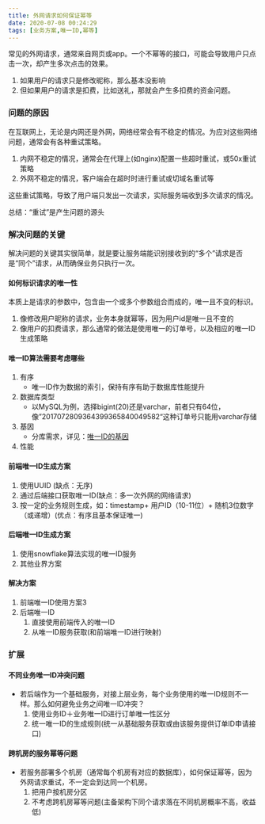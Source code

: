 ```yaml
---
title: 外网请求如何保证幂等
date: 2020-07-08 00:24:29
tags: [业务方案,唯一ID,幂等]
---
```


常见的外网请求，通常来自网页或app。一个不幂等的接口，可能会导致用户只点击一次，却产生多次点击的效果。
1. 如果用户的请求只是修改昵称，那么基本没影响
2. 但如果用户的请求是扣费，比如送礼，那就会产生多扣费的资金问题。

###  问题的原因
在互联网上，无论是内网还是外网，网络经常会有不稳定的情况。为应对这些网络问题，通常会有各种重试策略。
1. 内网不稳定的情况，通常会在代理上(如nginx)配置一些超时重试，或50x重试策略
2. 外网不稳定的情况，客户端会在超时时进行重试或切域名重试等

这些重试策略，导致了用户端只发出一次请求，实际服务端收到多次请求的情况。

总结：“重试”是产生问题的源头

###  解决问题的关键
解决问题的关键其实很简单，就是要让服务端能识别接收到的“多个”请求是否是“同个”请求，从而确保业务只执行一次。

#### 如何标识请求的唯一性
本质上是请求的参数中，包含由一个或多个参数组合而成的，唯一且不变的标识。
1. 像修改用户昵称的请求，业务本身就幂等，因为用户id是唯一且不变的
2. 像用户的扣费请求，那么通常的做法是使用唯一的订单号，以及相应的唯一ID生成策略

#### 唯一ID算法需要考虑哪些
1. 有序
	- 唯一ID作为数据的索引，保持有序有助于数据库性能提升
2. 数据库类型
	- 以MySQL为例，选择bigint(20)还是varchar，前者只有64位，像”2017072809364399365840049582“这种订单号只能用varchar存储
3. 基因
	- 分库需求，详见：[唯一ID的基因](https://kingson4wu.github.io/2020/07/07/20200707-%E5%94%AF%E4%B8%80ID%E7%9A%84%E5%9F%BA%E5%9B%A0/)
4. 性能

#### 前端唯一ID生成方案
1. 使用UUID (缺点：无序)
2. 通过后端接口获取唯一ID(缺点：多一次外网的网络请求)
3. 按一定的业务规则生成，如：timestamp+ 用户ID（10-11位）+ 随机3位数字（或递增）(优点：有序且基本保证唯一)

#### 后端唯一ID生成方案
1. 使用snowflake算法实现的唯一ID服务
2. 其他业界方案

#### 解决方案
1. 前端唯一ID使用方案3
2. 后端唯一ID
	1. 直接使用前端传入的唯一ID
	2. 从唯一ID服务获取(和前端唯一ID进行映射)


### 扩展

#### 不同业务唯一ID冲突问题
+ 若后端作为一个基础服务，对接上层业务，每个业务使用的唯一ID规则不一样。那么如何避免业务之间唯一ID冲突？
	1. 使用业务ID＋业务唯一ID进行订单唯一性区分
	2. 统一唯一ID的生成规则(统一从基础服务获取或由该服务提供订单ID申请接口)

#### 跨机房的服务幂等问题
+ 若服务部署多个机房（通常每个机房有对应的数据库），如何保证幂等，因为外网请求重试，不一定会到达同一个机房。
	1. 把用户按机房分区
	2. 不考虑跨机房幂等问题(主备架构下同个请求落在不同机房概率不高，收益低)
